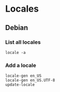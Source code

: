 # Locales

## Debian

### List all locales

```
locale -a
```

### Add a locale

```
locale-gen en_US
locale-gen en_US.UTF-8
update-locale
```
